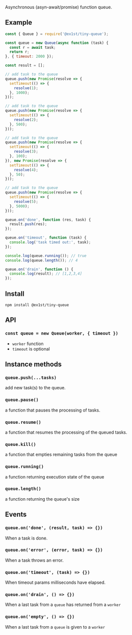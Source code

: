 Asynchronous (asyn-await/promise) function queue.

## Example
``` javascript
const { Queue } = require('@ex1st/tiny-queue');

const queue = new Queue(async function (task) {
  const r = await task;
  return r;
}, { timeout: 2000 });

const result = [];

// add task to the queue
queue.push(new Promise(resolve => {
  setTimeout(() => {
    resolve(1);
  }, 1000);
}));

// add task to the queue
queue.push(new Promise(resolve => {
  setTimeout(() => {
    resolve(2);
  }, 500);
}));

// add task to the queue
queue.push(new Promise(resolve => {
  setTimeout(() => {
    resolve(3);
  }, 100);
}), new Promise(resolve => {
  setTimeout(() => {
    resolve(4);
  }, 50);
}));

// add task to the queue
queue.push(new Promise(resolve => {
  setTimeout(() => {
    resolve(5);
  }, 5000);
}));

queue.on('done', function (res, task) {
  result.push(res);
});

queue.on('timeout', function (task) {
  console.log('task timed out:', task);
});

console.log(queue.running()); // true
console.log(queue.length()); // 4

queue.on('drain', function () {
  console.log(result); // [1,2,3,4]
});
```

## Install
`npm install @ex1st/tiny-queue`

## API

### `const queue = new Queue(worker, { timeout })`
* `worker` function
* `timeout` is optional

## Instance methods
### `queue.push(...tasks)`
add new task(s) to the queue.

### `queue.pause()`
a function that pauses the processing of tasks.

### `queue.resume()`
a function that resumes the processing of the queued tasks.

### `queue.kill()`
a function that empties remaining tasks from the queue

### `queue.running()`
a function returning execution state of the queue

### `queue.length()`
a function returning the queue's size

## Events

### `queue.on('done', (result, task) => {})`
When a task is done.

### `queue.on('error', (error, task) => {})`
When a task throws an error.

### `queue.on('timeout', (task) => {})`
When timeout params milliseconds have elapsed.

### `queue.on('drain', () => {})`
When a last task from a `queue` has returned from a `worker`

### `queue.on('empty', () => {})`
When a last task from a `queue` is given to a `worker`